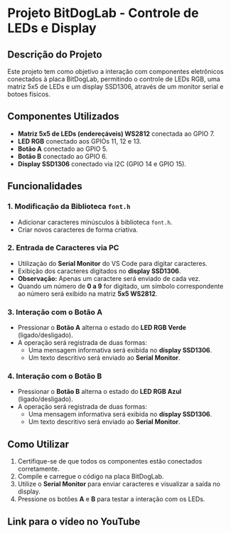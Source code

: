 # Projeto BitDogLab - Controle de LEDs e Display

## Descrição do Projeto
Este projeto tem como objetivo a interação com componentes eletrônicos conectados à placa BitDogLab, permitindo o controle de LEDs RGB, uma matriz 5x5 de LEDs e um display SSD1306, através de um monitor serial e botoes físicos.

## Componentes Utilizados
- **Matriz 5x5 de LEDs (endereçáveis) WS2812** conectada ao GPIO 7.
- **LED RGB** conectado aos GPIOs 11, 12 e 13.
- **Botão A** conectado ao GPIO 5.
- **Botão B** conectado ao GPIO 6.
- **Display SSD1306** conectado via I2C (GPIO 14 e GPIO 15).

## Funcionalidades
### 1. Modificação da Biblioteca `font.h`
- Adicionar caracteres minúsculos à biblioteca `font.h`.
- Criar novos caracteres de forma criativa.

### 2. Entrada de Caracteres via PC
- Utilização do **Serial Monitor** do VS Code para digitar caracteres.
- Exibição dos caracteres digitados no **display SSD1306**.
- **Observação:** Apenas um caractere será enviado de cada vez.
- Quando um número de **0 a 9** for digitado, um símbolo correspondente ao número será exibido na matriz **5x5 WS2812**.

### 3. Interação com o Botão A
- Pressionar o **Botão A** alterna o estado do **LED RGB Verde** (ligado/desligado).
- A operação será registrada de duas formas:
  - Uma mensagem informativa será exibida no **display SSD1306**.
  - Um texto descritivo será enviado ao **Serial Monitor**.

### 4. Interação com o Botão B
- Pressionar o **Botão B** alterna o estado do **LED RGB Azul** (ligado/desligado).
- A operação será registrada de duas formas:
  - Uma mensagem informativa será exibida no **display SSD1306**.
  - Um texto descritivo será enviado ao **Serial Monitor**.

## Como Utilizar
1. Certifique-se de que todos os componentes estão conectados corretamente.
2. Compile e carregue o código na placa BitDogLab.
3. Utilize o **Serial Monitor** para enviar caracteres e visualizar a saída no display.
4. Pressione os botões **A** e **B** para testar a interação com os LEDs.

## Link para o vídeo no YouTube

